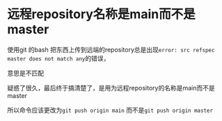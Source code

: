 # 远程repository名称是main而不是master

使用git 的bash 把东西上传到远端的repository总是出现`error: src refspec master does not match any`的错误，

意思是不匹配

疑惑了很久，最后终于搞清楚了，是用为远程repository的名称是main而不是master

所以命令应该更改为`git push origin main` 而不是`git push origin master`
